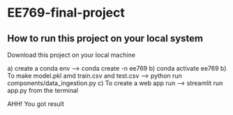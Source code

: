 # EE769-final-project

## How to run this project on your local system 

Download this project on your local machine

a) create a conda env --> conda create -n ee769
b) conda activate ee769
b) To make model.pkl amd train.csv and test.csv --> python run components/data_ingestion.py
c) To create a web app run --> streamlit run app.py from the terminal 

AHH! You got result 
